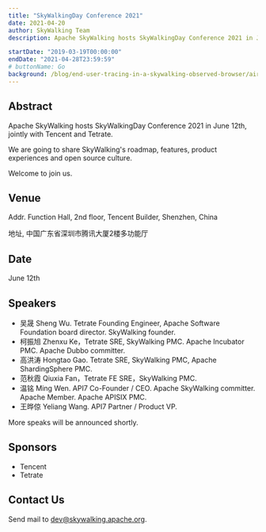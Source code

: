 ```yaml
---
title: "SkyWalkingDay Conference 2021"
date: 2021-04-20
author: SkyWalking Team
description: Apache SkyWalking hosts SkyWalkingDay Conference 2021 in June 12th, jointly with Tencent and Tetrate.

startDate: "2019-03-19T00:00:00"
endDate: "2021-04-28T23:59:59"
# buttonName: Go
background: /blog/end-user-tracing-in-a-skywalking-observed-browser/aircraft.jpg
---
```


## Abstract
Apache SkyWalking hosts SkyWalkingDay Conference 2021 in June 12th, jointly with Tencent and Tetrate.

We are going to share SkyWalking's roadmap, features, product experiences and open source culture.

Welcome to join us.

## Venue
Addr. Function Hall, 2nd floor, Tencent Builder, Shenzhen, China

地址, 中国广东省深圳市腾讯大厦2楼多功能厅

## Date
June 12th

## Speakers
- 吴晟 Sheng Wu. Tetrate Founding Engineer, Apache Software Foundation board director. SkyWalking founder.
- 柯振旭 Zhenxu Ke，Tetrate SRE, SkyWalking PMC. Apache Incubator PMC. Apache Dubbo committer.
- 高洪涛 Hongtao Gao. Tetrate SRE, SkyWalking PMC, Apache ShardingSphere PMC.
- 范秋霞 Qiuxia Fan，Tetrate FE SRE，SkyWalking PMC.
- 温铭 Ming Wen. API7 Co-Founder / CEO. Apache SkyWalking committer. Apache Member. Apache APISIX PMC. 
- 王晔倞 Yeliang Wang. API7 Partner / Product VP. 

More speaks will be announced shortly.

## Sponsors
- Tencent
- Tetrate

## Contact Us
Send mail to dev@skywalking.apache.org.